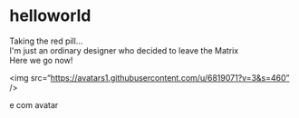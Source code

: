 # helloworld
Taking the red pill... <br />
I'm just an ordinary designer who decided to leave the Matrix <br />
Here we go now!

<img src=“https://avatars1.githubusercontent.com/u/6819071?v=3&s=460” />

e com avatar